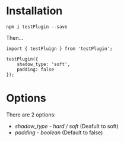 # Installation

` npm i testPlugin --save `

Then...

```
import { testPluign } from 'testPlugin';

testPlugin({
    shadow_type: 'soft',
    padding: false
});
```

# Options

There are 2 options:

* *shadow_type* - _hard / soft_ (Deafult to soft)
* *padding* - _boolean_ (Default to false)